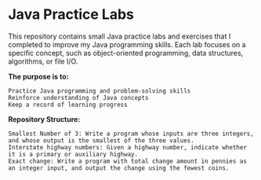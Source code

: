 # Java Practice Labs
This repository contains small Java practice labs and exercises that I completed to improve my Java programming skills. 
Each lab focuses on a specific concept, such as object-oriented programming, data structures, algorithms, or file I/O.

**The purpose is to:**

    Practice Java programming and problem-solving skills  
    Reinforce understanding of Java concepts  
    Keep a record of learning progress

**Repository Structure:**

    Smallest Number of 3: Write a program whose inputs are three integers, and whose output is the smallest of the three values.
    Interstate highway numbers: Given a highway number, indicate whether it is a primary or auxiliary highway.
    Exact change: Write a program with total change amount in pennies as an integer input, and output the change using the fewest coins. 

